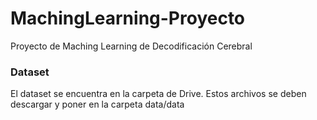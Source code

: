 # MachingLearning-Proyecto
Proyecto de Maching Learning de Decodificación Cerebral

### Dataset 

El dataset se encuentra en la carpeta de Drive. Estos archivos se deben descargar y poner en la carpeta data/data